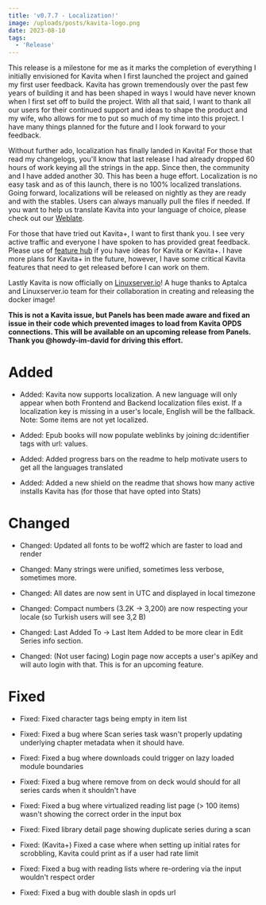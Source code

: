```yaml
---
title: 'v0.7.7 - Localization!'
image: /uploads/posts/kavita-logo.png
date: 2023-08-10
tags:
  - 'Release'
---
```


This release is a milestone for me as it marks the completion of everything I initially envisioned for Kavita when I first launched the project and gained my first user feedback. Kavita has grown tremendously over the past few years of building it and has been shaped in ways I would have never known when I first set off to build the project. With all that said, I want to thank all our users for their continued support and ideas to shape the product and my wife, who allows for me to put so much of my time into this project. I have many things planned for the future and I look forward to your feedback.



Without further ado, localization has finally landed in Kavita! For those that read my changelogs, you'll know that last release I had already dropped 60 hours of work keying all the strings in the app. Since then, the community and I have added another 30. This has been a huge effort. Localization is no easy task and as of this launch, there is no 100% localized translations. Going forward, localizations will be released on nightly as they are ready and with the stables. Users can always manually pull the files if needed. If you want to help us translate Kavita into your language of choice, please check out our [Weblate](https://hosted.weblate.org/engage/kavita/).



For those that have tried out Kavita+, I want to first thank you. I see very active traffic and everyone I have spoken to has provided great feedback. Please use of [feature hub](https://feats.kavitareader.com) if you have ideas for Kavita or Kavita+. I have more plans for Kavita+ in the future, however, I have some critical Kavita features that need to get released before I can work on them. 



Lastly Kavita is now officially on [Linuxserver.io](https://hub.docker.com/r/linuxserver/kavita)! A huge thanks to Aptalca and Linuxserver.io team for their collaboration in creating and releasing the docker image! 



**This is not a Kavita issue, but Panels has been made aware and fixed an issue in their code which prevented images to load from Kavita OPDS connections. This will be available on an upcoming release from Panels. Thank you @howdy-im-david for driving this effort.** 



# Added

- Added: Kavita now supports localization. A new language will only appear when both Frontend and Backend localization files exist. If a localization key is missing in a user's locale, English will be the fallback. Note: Some items are not yet localized. 

- Added: Epub books will now populate weblinks by joining dc:identifier tags with url: values.

- Added: Added progress bars on the readme to help motivate users to get all the languages translated

- Added: Added a new shield on the readme that shows how many active installs Kavita has (for those that have opted into Stats)



# Changed

- Changed: Updated all fonts to be woff2 which are faster to load and render

- Changed: Many strings were unified, sometimes less verbose, sometimes more.

- Changed: All dates are now sent in UTC and displayed in local timezone

- Changed: Compact numbers (3.2K -> 3,200) are now respecting your locale (so Turkish users will see 3,2 B)

- Changed: Last Added To -> Last Item Added to be more clear in Edit Series info section.

- Changed: (Not user facing) Login page now accepts a user's apiKey and will auto login with that. This is for an upcoming feature.



# Fixed

- Fixed: Fixed character tags being empty in item list 

- Fixed: Fixed a bug where Scan series task wasn't properly updating underlying chapter metadata when it should have.

- Fixed: Fixed a bug where downloads could trigger on lazy loaded module boundaries

- Fixed: Fixed a bug where remove from on deck would should for all series cards when it shouldn't have

- Fixed: Fixed a bug where virtualized reading list page (> 100 items) wasn't showing the correct order in the input box 

- Fixed: Fixed library detail page showing duplicate series during a scan 

- Fixed: (Kavita+) Fixed a case where when setting up initial rates for scrobbling, Kavita could print as if a user had rate limit

- Fixed: Fixed a bug with reading lists where re-ordering via the input wouldn't respect order

- Fixed: Fixed a bug with double slash in opds url

